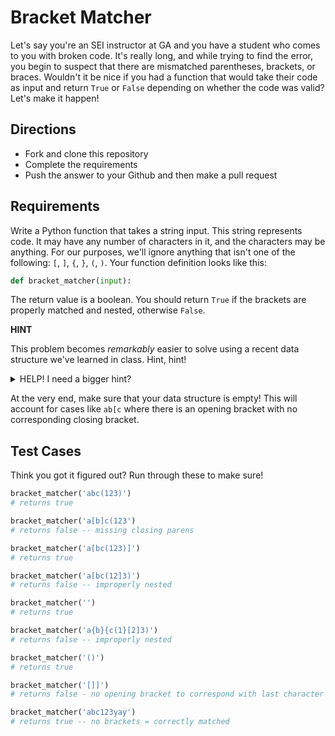 # Bracket Matcher

Let's say you're an SEI instructor at GA and you have a student who comes to you with broken code. It's really long, and while trying to find the error, you begin to suspect that there are mismatched parentheses, brackets, or braces. Wouldn't it be nice if you had a function that would take their code as input and return `True` or `False` depending on whether the code was valid? Let's make it happen!

## Directions

* Fork and clone this repository
* Complete the requirements
* Push the answer to your Github and then make a pull request

## Requirements

Write a Python function that takes a string input. This string represents code. It may have any number of characters in it, and the characters may be anything. For our purposes, we'll ignore anything that isn't one of the following: `[`, `]`, `{`, `}`, `(`, `)`. Your function definition looks like this:

```python
def bracket_matcher(input):
```

The return value is a boolean. You should return `True` if the brackets are properly matched and nested, otherwise `False`. 

**HINT**

This problem becomes *remarkably* easier to solve using a recent data structure we've learned in class. Hint, hint!

<details>
  <summary>HELP! I need a bigger hint?</summary>
  <br /><br />
  Alright - so, you want to keep track of (store in a data structure) opening brackets (or parentheses or braces) and then when you encounter a closing bracket, if it matches the previous opening bracket, great - keep going! But if it doesn't you can immediately return false. Whenever you encounter a closing bracket, it should match the type of the *most recently opened bracket*. In other words, if you encounter a `]`, then the last opening you should have seen would be a `[`. This is a LAST-IN-FIRST-OUT structure - so let's use a <strong>Stack</strong>!
  <br /><br />
  Push opening brackets onto the stack, then pop them off and mack sure they match when you encounter a closing bracket.
  <br />
</details>

At the very end, make sure that your data structure is empty! This will account for cases like `ab[c` where there is an opening bracket with no corresponding closing bracket.

## Test Cases

Think you got it figured out? Run through these to make sure!

```python
bracket_matcher('abc(123)')
# returns true

bracket_matcher('a[b]c(123')
# returns false -- missing closing parens

bracket_matcher('a[bc(123)]')
# returns true

bracket_matcher('a[bc(12]3)')
# returns false -- improperly nested

bracket_matcher('')
# returns true

bracket_matcher('a{b}{c(1}[2]3)')
# returns false -- improperly nested

bracket_matcher('()')
# returns true

bracket_matcher('[]]')
# returns false - no opening bracket to correspond with last character

bracket_matcher('abc123yay')
# returns true -- no brackets = correctly matched
```

